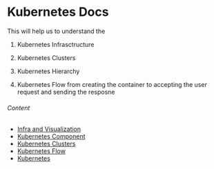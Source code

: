 # Kubernetes Docs

This will help us to understand the

1. Kubernetes Infrasctructure

2. Kubernetes Clusters

3. Kubernetes Hierarchy

4. Kubernetes Flow from creating the container to accepting the user request and sending the resposne

###### Content

- [Infra and Visualization](K8S-Infra-Hierarchy-Visualization.md)
- [Kubernetes Component](K8S-Components-OneLine.md)
- [Kubernetes Clusters](K8S-Clusters-Nodes.md)
- [Kubernetes Flow](K8S-FLOW.md)
- [Kubernetes](K8S-FLOW.md)
